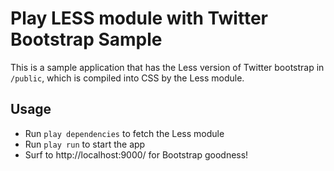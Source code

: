 Play LESS module with Twitter Bootstrap Sample
==============================================

This is a sample application that has the Less version of Twitter bootstrap in `/public`, which is compiled into CSS by the Less module.

Usage
-----

 * Run `play dependencies` to fetch the Less module
 * Run `play run` to start the app
 * Surf to http://localhost:9000/ for Bootstrap goodness!

